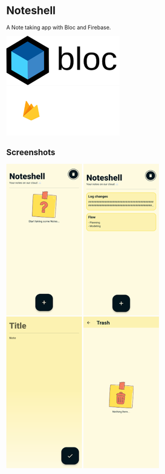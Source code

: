 # Noteshell

A Note taking app with Bloc and Firebase.

<img src="https://github.com/GitVNS/noteshell/blob/main/assets/samples/bloc_logo.png" alt="bloc logo" width="300" height="130">  <img src="https://github.com/GitVNS/noteshell/blob/main/assets/samples/firebase_logo.png" alt="Firebase logo" width="300" height="130">

## Screenshots

<img src="https://github.com/GitVNS/noteshell/blob/main/assets/samples/ss1.png" alt="Screenshot 1" width="200" height="400"> <img src="https://github.com/GitVNS/noteshell/blob/main/assets/samples/ss2.png" alt="Screenshot 2" width="200" height="400"> <img src="https://github.com/GitVNS/noteshell/blob/main/assets/samples/ss3.png" alt="Screenshot 3" width="200" height="400"> <img src="https://github.com/GitVNS/noteshell/blob/main/assets/samples/ss4.png" alt="Screenshot 4" width="200" height="400">

